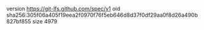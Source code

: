 version https://git-lfs.github.com/spec/v1
oid sha256:305f06a405f19eea2f0970f76f5eb646d8d37f0df29aa0f8d26a490b827bf855
size 4979
